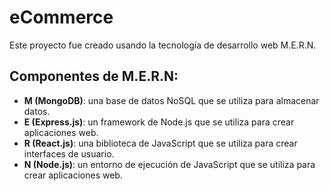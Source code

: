 # eCommerce

Este proyecto fue creado usando la tecnología de desarrollo web M.E.R.N.

## Componentes de M.E.R.N:

- **M (MongoDB)**: una base de datos NoSQL que se utiliza para almacenar datos.
- **E (Express.js)**: un framework de Node.js que se utiliza para crear aplicaciones web.
- **R (React.js)**: una biblioteca de JavaScript que se utiliza para crear interfaces de usuario.
- **N (Node.js)**: un entorno de ejecución de JavaScript que se utiliza para crear aplicaciones web.
 
 
